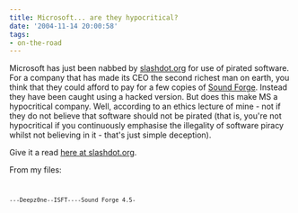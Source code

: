 ```yaml
---
title: Microsoft... are they hypocritical?
date: '2004-11-14 20:00:58'
tags:
- on-the-road
---
```


Microsoft has just been nabbed by <a href="http://slashdot.org/">slashdot.org</a> for use of pirated software. For a company that has made its CEO the second richest man on earth, you think that they could afford to pay for a few copies of <a href="http://mediasoftware.sonypictures.com/products/soundforgefamily.asp">Sound Forge</a>. Instead they have been caught using a hacked version. But does this make MS a hypocritical company. Well, according to an ethics lecture of mine - not if they do not believe that software should not be pirated (that is, you're not hypocritical if you continuously emphasise the illegality of software piracy whilst not believing in it - that's just simple deception).

Give it a read <a href="http://slashdot.org/articles/04/11/13/0036243.shtml?tid=133&tid=201&tid=109&tid=1">here at slashdot.org</a>.

From my files:<code />

<code>---Deepz0ne--ISFT----Sound Forge 4.5-</code>
